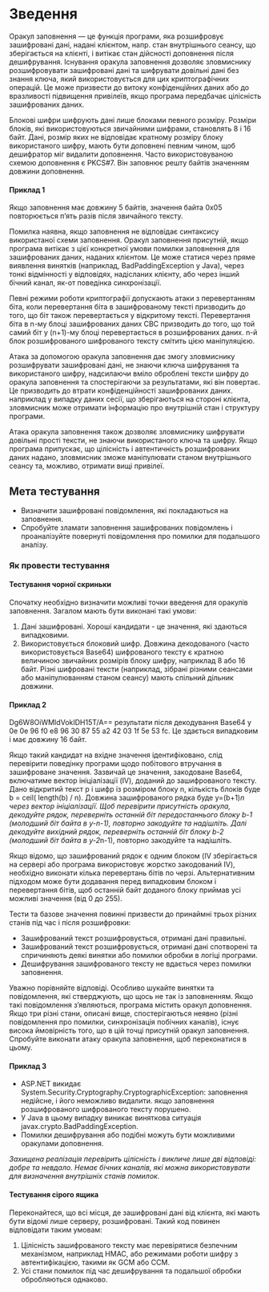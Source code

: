 # Зведення

Оракул заповнення — це функція програми, яка розшифровує зашифровані дані, надані клієнтом, напр. стан внутрішнього сеансу, що зберігається на клієнті, і витікає стан дійсності доповнення після дешифрування. Існування оракула заповнення дозволяє зловмиснику розшифровувати зашифровані дані та шифрувати довільні дані без знання ключа, який використовується для цих криптографічних операцій. Це може призвести до витоку конфіденційних даних або до вразливості підвищення привілеїв, якщо програма передбачає цілісність зашифрованих даних.

Блокові шифри шифрують дані лише блоками певного розміру. Розміри блоків, які використовуються звичайними шифрами, становлять 8 і 16 байт. Дані, розмір яких не відповідає кратному розміру блоку використаного шифру, мають бути доповнені певним чином, щоб дешифратор міг видалити доповнення. Часто використовуваною схемою доповнення є PKCS#7. Він заповнює решту байтів значенням довжини доповнення.

#### Приклад 1

Якщо заповнення має довжину 5 байтів, значення байта 0x05 повторюється п’ять разів після звичайного тексту.

Помилка наявна, якщо заповнення не відповідає синтаксису використаної схеми заповнення. Оракул заповнення присутній, якщо програма витікає з цієї конкретної умови помилки заповнення для зашифрованих даних, наданих клієнтом. Це може статися через пряме виявлення винятків (наприклад, BadPaddingException у Java), через тонкі відмінності у відповідях, надісланих клієнту, або через інший бічний канал, як-от поведінка синхронізації.

Певні режими роботи криптографії допускають атаки з перевертанням біта, коли перевертання біта в зашифрованому тексті призводить до того, що біт також перевертається у відкритому тексті. Перевертання біта в n-му блоці зашифрованих даних CBC призводить до того, що той самий біт у (n+1)-му блоці перевертається в розшифрованих даних. n-й блок розшифрованого шифрованого тексту смітить цією маніпуляцією.

Атака за допомогою оракула заповнення дає змогу зловмиснику розшифрувати зашифровані дані, не знаючи ключа шифрування та використаного шифру, надсилаючи вміло оброблені тексти шифру до оракула заповнення та спостерігаючи за результатами, які він повертає. Це призводить до втрати конфіденційності зашифрованих даних. наприклад у випадку даних сесії, що зберігаються на стороні клієнта, зловмисник може отримати інформацію про внутрішній стан і структуру програми.

Атака оракула заповнення також дозволяє зловмиснику шифрувати довільні прості тексти, не знаючи використаного ключа та шифру. Якщо програма припускає, що цілісність і автентичність розшифрованих даних надано, зловмисник зможе маніпулювати станом внутрішнього сеансу та, можливо, отримати вищі привілеї.

## Мета тестування

- Визначити зашифровані повідомлення, які покладаються на заповнення.
- Спробуйте зламати заповнення зашифрованих повідомлень і проаналізуйте повернуті повідомлення про помилки для подальшого аналізу.

### Як провести тестування

#### Тестування чорної скриньки

Спочатку необхідно визначити можливі точки введення для оракулів заповнення. Загалом мають бути виконані такі умови:

1. Дані зашифровані. Хороші кандидати - це значення, які здаються випадковими.
2. Використовується блоковий шифр. Довжина декодованого (часто використовується Base64) шифрованого тексту є кратною величиною звичайних розмірів блоку шифру, наприклад 8 або 16 байт. Різні шифровані тексти (наприклад, зібрані різними сеансами або маніпулюванням станом сеансу) мають спільний дільник довжини.

#### Приклад 2

Dg6W8OiWMIdVokIDH15T/A== результати після декодування Base64 у 0e 0e 96 f0 e8 96 30 87 55 a2 42 03 1f 5e 53 fc. Це здається випадковим і має довжину 16 байт.

Якщо такий кандидат на вхідне значення ідентифіковано, слід перевірити поведінку програми щодо побітового втручання в зашифроване значення. Зазвичай це значення, закодоване Base64, включатиме вектор ініціалізації (IV), доданий до зашифрованого тексту. Дано відкритий текст p і шифр із розміром блоку n, кількість блоків буде b = ceil( length(b) / n). Довжина зашифрованого рядка буде y=(b+1)*n через вектор ініціалізації. Щоб перевірити присутність оракула, декодуйте рядок, переверніть останній біт передостаннього блоку b-1 (молодший біт байта в y-n-1), повторно закодуйте та надішліть. Далі декодуйте вихідний рядок, переверніть останній біт блоку b-2 (молодший біт байта в y-2*n-1), повторно закодуйте та надішліть.

Якщо відомо, що зашифрований рядок є одним блоком (IV зберігається на сервері або програма використовує жорстко закодований IV), необхідно виконати кілька перевертань бітів по черзі. Альтернативним підходом може бути додавання перед випадковим блоком і перевертання бітів, щоб останній байт доданого блоку приймав усі можливі значення (від 0 до 255).

Тести та базове значення повинні призвести до принаймні трьох різних станів під час і після розшифровки:

- Зашифрований текст розшифровується, отримані дані правильні.
- Зашифрований текст розшифровується, отримані дані спотворені та спричиняють деякі винятки або помилки обробки в логіці програми.
- Дешифрування зашифрованого тексту не вдається через помилки заповнення.

Уважно порівняйте відповіді. Особливо шукайте винятки та повідомлення, які стверджують, що щось не так із заповненням. Якщо такі повідомлення з’являються, програма містить оракул доповнення. Якщо три різні стани, описані вище, спостерігаються неявно (різні повідомлення про помилки, синхронізація побічних каналів), існує висока ймовірність того, що в цій точці присутній оракул заповнення. Спробуйте виконати атаку оракула заповнення, щоб переконатися в цьому.

#### Приклад 3

- ASP.NET викидає System.Security.Cryptography.CryptographicException: заповнення недійсне, і його неможливо видалити. якщо заповнення розшифрованого шифрованого тексту порушено.
- У Java в цьому випадку виникає виняткова ситуація javax.crypto.BadPaddingException.
- Помилки дешифрування або подібні можуть бути можливими оракулами доповнення.

<i>Захищена реалізація перевірить цілісність і викличе лише дві відповіді: добре та невдало. Немає бічних каналів, які можна використовувати для визначення внутрішніх станів помилок.</i>

#### Тестування сірого ящика

Переконайтеся, що всі місця, де зашифровані дані від клієнта, які мають бути відомі лише серверу, розшифровані. Такий код повинен відповідати таким умовам:

1. Цілісність зашифрованого тексту має перевірятися безпечним механізмом, наприклад HMAC, або режимами роботи шифру з автентифікацією, такими як GCM або CCM.
2. Усі стани помилок під час дешифрування та подальшої обробки обробляються однаково.
